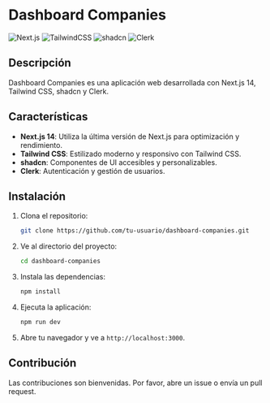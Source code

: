 # Dashboard Companies

![Next.js](https://img.shields.io/badge/Next.js-14-000000?style=flat&logo=nextdotjs&logoColor=white)
![TailwindCSS](https://img.shields.io/badge/TailwindCSS-2.0-06B6D4?style=flat&logo=tailwind-css&logoColor=white)
![shadcn](https://img.shields.io/badge/shadcn-v1.0-green)
![Clerk](https://img.shields.io/badge/Clerk-3.0-blue)

## Descripción

Dashboard Companies es una aplicación web desarrollada con Next.js 14, Tailwind CSS, shadcn y Clerk.

## Características

- **Next.js 14**: Utiliza la última versión de Next.js para optimización y rendimiento.
- **Tailwind CSS**: Estilizado moderno y responsivo con Tailwind CSS.
- **shadcn**: Componentes de UI accesibles y personalizables.
- **Clerk**: Autenticación y gestión de usuarios.

## Instalación

1. Clona el repositorio:
   ```bash
   git clone https://github.com/tu-usuario/dashboard-companies.git
   ```
2. Ve al directorio del proyecto:
   ```bash
   cd dashboard-companies
   ```
3. Instala las dependencias:

   ```bash
   npm install
   ```

4. Ejecuta la aplicación:

   ```bash
   npm run dev
   ```

5. Abre tu navegador y ve a `http://localhost:3000`.

## Contribución

Las contribuciones son bienvenidas. Por favor, abre un issue o envía un pull request.
